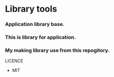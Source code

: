 Library tools
=============

### Application library base.
### This is library for application.
### My making library use from this repogitory.

LICENCE

* MIT
